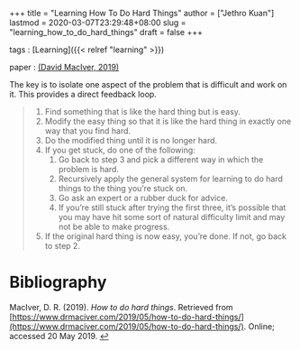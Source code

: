 +++
title = "Learning How To Do Hard Things"
author = ["Jethro Kuan"]
lastmod = 2020-03-07T23:29:48+08:00
slug = "learning_how_to_do_hard_things"
draft = false
+++

tags
: [Learning]({{< relref "learning" >}})

paper
: <a id="18a574fb676f30d45e9eade45536c091" href="#maciver_hard_things">(David MacIver, 2019)</a>

The key is to isolate one aspect of the problem that is difficult and
work on it. This provides a direct feedback loop.

> 1.  Find something that is like the hard thing but is easy.
> 2.  Modify the easy thing so that it is like the hard thing in exactly one way that you find hard.
> 3.  Do the modified thing until it is no longer hard.
> 4.  If you get stuck, do one of the following:
>     1.  Go back to step 3 and pick a different way in which the problem is hard.
>     2.  Recursively apply the general system for learning to do hard things to the thing you’re stuck on.
>     3.  Go ask an expert or a rubber duck for advice.
>     4.  If you’re still stuck after trying the first three, it’s possible that you may have hit some sort of natural difficulty limit and may not be able to make progress.
> 5.  If the original hard thing is now easy, you’re done. If not, go back to step 2.

# Bibliography
<a id="maciver_hard_things" target="_blank">MacIver, D. R. (2019). *How to do hard things*. Retrieved from [https://www.drmaciver.com/2019/05/how-to-do-hard-things/](https://www.drmaciver.com/2019/05/how-to-do-hard-things/). Online; accessed 20 May 2019.</a> [↩](#18a574fb676f30d45e9eade45536c091)
